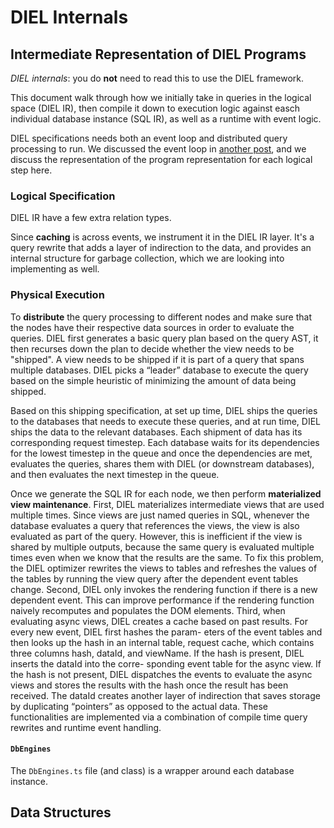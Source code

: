 # DIEL Internals

## Intermediate Representation of DIEL Programs

_DIEL internals_: you do __not__ need to read this to use the DIEL framework.

This document walk through how we initially take in queries in the logical space (DIEL IR), then compile it down to execution logic against easch individual database instance (SQL IR), as well as a runtime with event logic.

DIEL specifications needs both an event loop and distributed query processing to run.  We discussed the event loop in [another post](./events.md), and we discuss the representation of the program representation for each logical step here.

### Logical Specification

DIEL IR have a few extra relation types.

Since __caching__ is across events, we instrument it in the DIEL IR layer.  It's a query rewrite that adds a layer of indirection to the data, and provides an internal structure for garbage collection, which we are looking into implementing as well.

### Physical Execution

To __distribute__ the query processing to different nodes and make sure that the nodes have their respective data sources in order to evaluate the queries.  DIEL first generates a basic query plan based on the query AST, it then recurses down the plan to decide whether the view needs to be "shipped". A view needs to be shipped if it is part of a query that spans multiple databases. DIEL picks a “leader” database to execute the query based on the simple heuristic of minimizing the amount of data being shipped.

Based on this shipping specification, at set up time, DIEL ships the queries to the databases that needs to execute these queries, and at run time, DIEL ships the data to the relevant databases. Each shipment of data has its corresponding request timestep. Each database waits for its dependencies for the lowest timestep in the queue and once the dependencies are met, evaluates the queries, shares them with DIEL (or downstream databases), and then evaluates the next timestep in the queue.

Once we generate the SQL IR for each node, we then perform __materialized view maintenance__. First, DIEL materializes intermediate views that are used multiple times. Since views are just named queries in SQL, whenever the database evaluates a query that references the views, the view is also evaluated as part of the query. However, this is inefficient if the view is shared by multiple outputs, because the same query is evaluated multiple times even when we know that the results are the same. To fix this problem, the DIEL optimizer rewrites the views to tables and refreshes the values of the tables by running the view query after the dependent event tables change.
Second, DIEL only invokes the rendering function if there is a new dependent event. This can improve performance if the rendering function naively recomputes and populates the DOM elements.
Third, when evaluating async views, DIEL creates a cache based on past results. For every new event, DIEL first hashes the param- eters of the event tables and then looks up the hash in an internal table, request cache, which contains three columns hash, dataId, and viewName. If the hash is present, DIEL inserts the dataId into the corre- sponding event table for the async view. If the hash is not present, DIEL dispatches the events to evaluate the async views and stores the results with the hash once the result has been received. The dataId creates another layer of indirection that saves storage by duplicating “pointers” as opposed to the actual data. These functionalities are implemented via a combination of compile time query rewrites and runtime event handling.

#### `DbEngines`

The `DbEngines.ts` file (and class) is a wrapper around each database instance.

## Data Structures
